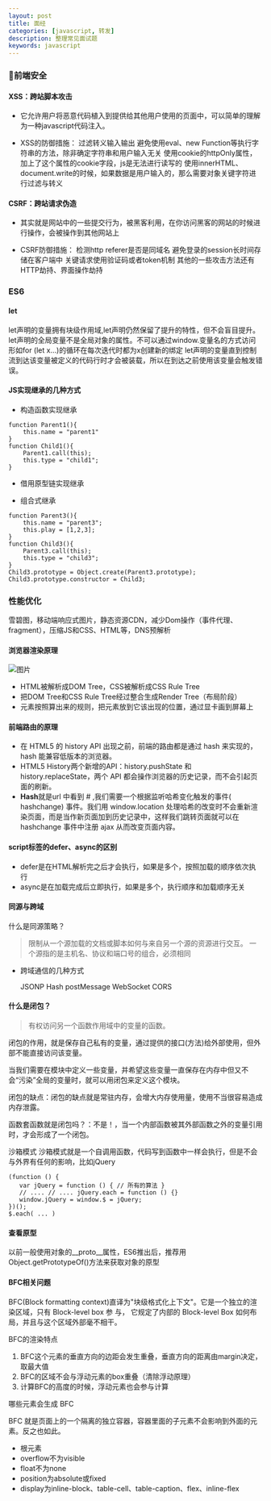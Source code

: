 ```yaml
---
layout: post
title: 面经
categories: [javascript, 转发]
description: 整理常见面试题
keywords: javascript
---
```


### 前端安全

#### XSS：跨站脚本攻击

* 它允许用户将恶意代码植入到提供给其他用户使用的页面中，可以简单的理解为一种javascript代码注入。

* XSS的防御措施：
    过滤转义输入输出
避免使用eval、new Function等执行字符串的方法，除非确定字符串和用户输入无关
使用cookie的httpOnly属性，加上了这个属性的cookie字段，js是无法进行读写的
使用innerHTML、document.write的时候，如果数据是用户输入的，那么需要对象关键字符进行过滤与转义

#### CSRF：跨站请求伪造

* 其实就是网站中的一些提交行为，被黑客利用，在你访问黑客的网站的时候进行操作，会被操作到其他网站上

* CSRF防御措施：
检测http referer是否是同域名
避免登录的session长时间存储在客户端中
关键请求使用验证码或者token机制
其他的一些攻击方法还有HTTP劫持、界面操作劫持

### ES6

#### let

let声明的变量拥有块级作用域,let声明仍然保留了提升的特性，但不会盲目提升。
let声明的全局变量不是全局对象的属性。不可以通过window.变量名的方式访问
形如for (let x…)的循环在每次迭代时都为x创建新的绑定
let声明的变量直到控制流到达该变量被定义的代码行时才会被装载，所以在到达之前使用该变量会触发错误。

#### JS实现继承的几种方式

* 构造函数实现继承
```
function Parent1(){
    this.name = "parent1"
}
function Child1(){
    Parent1.call(this);
    this.type = "child1";
}
```

* 借用原型链实现继承

* 组合式继承
```
function Parent3(){
    this.name = "parent3";
    this.play = [1,2,3];
}
function Child3(){
    Parent3.call(this);
    this.type = "child3";
}
Child3.prototype = Object.create(Parent3.prototype);
Child3.prototype.constructor = Child3;
```

### 性能优化

雪碧图，移动端响应式图片，静态资源CDN，减少Dom操作（事件代理、fragment），压缩JS和CSS、HTML等，DNS预解析


#### 浏览器渲染原理
![图片](http://taligarsiel.com/Projects/webkitflow.png?_=6640761)


- HTML被解析成DOM Tree，CSS被解析成CSS Rule Tree
- 把DOM Tree和CSS Rule Tree经过整合生成Render Tree（布局阶段）
- 元素按照算出来的规则，把元素放到它该出现的位置，通过显卡画到屏幕上

#### 前端路由的原理
- 在 HTML5 的 history API 出现之前，前端的路由都是通过 hash 来实现的，hash 能兼容低版本的浏览器。
- HTML5 History两个新增的API：history.pushState 和 history.replaceState，两个 API 都会操作浏览器的历史记录，而不会引起页面的刷新。
- **Hash**就是url 中看到 # ,我们需要一个根据监听哈希变化触发的事件( hashchange) 事件。我们用 window.location 处理哈希的改变时不会重新渲染页面，而是当作新页面加到历史记录中，这样我们跳转页面就可以在 hashchange 事件中注册 ajax 从而改变页面内容。

#### script标签的defer、async的区别
- defer是在HTML解析完之后才会执行，如果是多个，按照加载的顺序依次执行
- async是在加载完成后立即执行，如果是多个，执行顺序和加载顺序无关

#### 同源与跨域

什么是同源策略？
> 限制从一个源加载的文档或脚本如何与来自另一个源的资源进行交互。
一个源指的是主机名、协议和端口号的组合，必须相同

- 跨域通信的几种方式

    JSONP
    Hash
    postMessage
    WebSocket
    CORS

#### 什么是闭包？
> 有权访问另一个函数作用域中的变量的函数。

闭包的作用，就是保存自己私有的变量，通过提供的接口(方法)给外部使用，但外部不能直接访问该变量。

当我们需要在模块中定义一些变量，并希望这些变量一直保存在内存中但又不会“污染”全局的变量时，就可以用闭包来定义这个模块。

闭包的缺点：闭包的缺点就是常驻内存，会增大内存使用量，使用不当很容易造成内存泄露。

函数套函数就是闭包吗？：不是！，当一个内部函数被其外部函数之外的变量引用时，才会形成了一个闭包。

沙箱模式 
沙箱模式就是一个自调用函数，代码写到函数中一样会执行，但是不会与外界有任何的影响，比如jQuery
```
(function () {
   var jQuery = function () { // 所有的算法 }
   // .... // .... jQuery.each = function () {}
   window.jQuery = window.$ = jQuery;
})();
$.each( ... )
```

#### 查看原型 
以前一般使用对象的__proto__属性，ES6推出后，推荐用Object.getPrototypeOf()方法来获取对象的原型

#### BFC相关问题
BFC(Block formatting context)直译为"块级格式化上下文"。它是一个独立的渲染区域，只有 Block-level box 参 与， 它规定了内部的 Block-level Box 如何布局，并且与这个区域外部毫不相干。

BFC的渲染特点

1. BFC这个元素的垂直方向的边距会发生重叠，垂直方向的距离由margin决定，取最大值
2. BFC的区域不会与浮动元素的box重叠（清除浮动原理）
3. 计算BFC的高度的时候，浮动元素也会参与计算

哪些元素会生成 BFC

BFC 就是页面上的一个隔离的独立容器，容器里面的子元素不会影响到外面的元素。反之也如此。

- 根元素
- overflow不为visible
- float不为none
- position为absolute或fixed
- display为inline-block、table-cell、table-caption、flex、inline-flex
